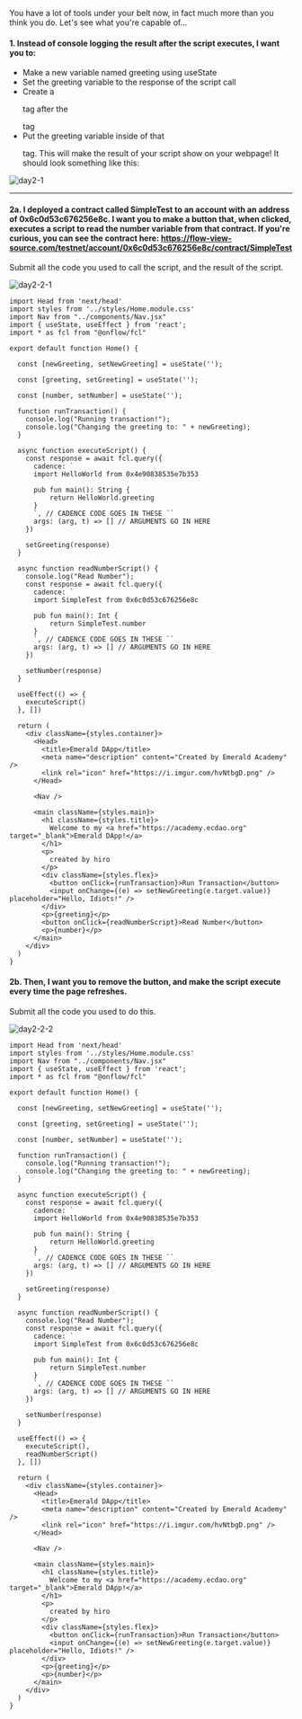 


You have a lot of tools under your belt now, in fact much more than you think you do. Let's see what you're capable of...

#### 1. Instead of console logging the result after the script executes, I want you to:
- Make a new variable named greeting using useState
- Set the greeting variable to the response of the script call
- Create a <p> tag after the <div className={styles.flex}> tag
- Put the greeting variable inside of that <p> tag. This will make the result of your script show on your webpage! It should look something like this:


![day2-1](https://github.com/hiro7z/beginner-emerald-dapp/blob/main/quests/chapter4.0/images/day2-1.PNG)

---


#### 2a. I deployed a contract called SimpleTest to an account with an address of 0x6c0d53c676256e8c. I want you to make a button that, when clicked, executes a script to read the number variable from that contract. If you're curious, you can see the contract here: https://flow-view-source.com/testnet/account/0x6c0d53c676256e8c/contract/SimpleTest

Submit all the code you used to call the script, and the result of the script.

![day2-2-1](https://github.com/hiro7z/beginner-emerald-dapp/blob/main/quests/chapter4.0/images/day2-2-1.PNG)

```cadence
import Head from 'next/head'
import styles from '../styles/Home.module.css'
import Nav from "../components/Nav.jsx"
import { useState, useEffect } from 'react';
import * as fcl from "@onflow/fcl"

export default function Home() {

  const [newGreeting, setNewGreeting] = useState('');

  const [greeting, setGreeting] = useState('');

  const [number, setNumber] = useState('');

  function runTransaction() {
    console.log("Running transaction!");
    console.log("Changing the greeting to: " + newGreeting);
  }

  async function executeScript() {
    const response = await fcl.query({
      cadence: `
      import HelloWorld from 0x4e90838535e7b353

      pub fun main(): String {
          return HelloWorld.greeting
      }
      `, // CADENCE CODE GOES IN THESE ``
      args: (arg, t) => [] // ARGUMENTS GO IN HERE
    })

    setGreeting(response)
  }

  async function readNumberScript() {
    console.log("Read Number");
    const response = await fcl.query({
      cadence: `
      import SimpleTest from 0x6c0d53c676256e8c

      pub fun main(): Int {
          return SimpleTest.number
      }
      `, // CADENCE CODE GOES IN THESE ``
      args: (arg, t) => [] // ARGUMENTS GO IN HERE
    })

    setNumber(response)
  }

  useEffect(() => {
    executeScript()
  }, [])

  return (
    <div className={styles.container}>
      <Head>
        <title>Emerald DApp</title>
        <meta name="description" content="Created by Emerald Academy" />
        <link rel="icon" href="https://i.imgur.com/hvNtbgD.png" />
      </Head>

      <Nav />

      <main className={styles.main}>
        <h1 className={styles.title}>
          Welcome to my <a href="https://academy.ecdao.org" target="_blank">Emerald DApp!</a>
        </h1>
        <p>
          created by hiro
        </p>
        <div className={styles.flex}>
          <button onClick={runTransaction}>Run Transaction</button>
          <input onChange={(e) => setNewGreeting(e.target.value)} placeholder="Hello, Idiots!" />
        </div>
        <p>{greeting}</p>
        <button onClick={readNumberScript}>Read Number</button>
        <p>{number}</p>
      </main>
    </div>
  )
}
```


#### 2b. Then, I want you to remove the button, and make the script execute every time the page refreshes.

Submit all the code you used to do this.

![day2-2-2](https://github.com/hiro7z/beginner-emerald-dapp/blob/main/quests/chapter4.0/images/day2-2-2.PNG)


```cadence
import Head from 'next/head'
import styles from '../styles/Home.module.css'
import Nav from "../components/Nav.jsx"
import { useState, useEffect } from 'react';
import * as fcl from "@onflow/fcl"

export default function Home() {

  const [newGreeting, setNewGreeting] = useState('');

  const [greeting, setGreeting] = useState('');

  const [number, setNumber] = useState('');

  function runTransaction() {
    console.log("Running transaction!");
    console.log("Changing the greeting to: " + newGreeting);
  }

  async function executeScript() {
    const response = await fcl.query({
      cadence: `
      import HelloWorld from 0x4e90838535e7b353

      pub fun main(): String {
          return HelloWorld.greeting
      }
      `, // CADENCE CODE GOES IN THESE ``
      args: (arg, t) => [] // ARGUMENTS GO IN HERE
    })

    setGreeting(response)
  }

  async function readNumberScript() {
    console.log("Read Number");
    const response = await fcl.query({
      cadence: `
      import SimpleTest from 0x6c0d53c676256e8c

      pub fun main(): Int {
          return SimpleTest.number
      }
      `, // CADENCE CODE GOES IN THESE ``
      args: (arg, t) => [] // ARGUMENTS GO IN HERE
    })

    setNumber(response)
  }

  useEffect(() => {
    executeScript(),
    readNumberScript()
  }, [])

  return (
    <div className={styles.container}>
      <Head>
        <title>Emerald DApp</title>
        <meta name="description" content="Created by Emerald Academy" />
        <link rel="icon" href="https://i.imgur.com/hvNtbgD.png" />
      </Head>

      <Nav />

      <main className={styles.main}>
        <h1 className={styles.title}>
          Welcome to my <a href="https://academy.ecdao.org" target="_blank">Emerald DApp!</a>
        </h1>
        <p>
          created by hiro
        </p>
        <div className={styles.flex}>
          <button onClick={runTransaction}>Run Transaction</button>
          <input onChange={(e) => setNewGreeting(e.target.value)} placeholder="Hello, Idiots!" />
        </div>
        <p>{greeting}</p>
        <p>{number}</p>
      </main>
    </div>
  )
}
```

